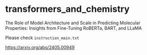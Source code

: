 # transformers_and_chemistry
The Role of Model Architecture and Scale in Predicting Molecular Properties: Insights from Fine-Tuning RoBERTa, BART, and LLaMA

Please check `instruction_main.txt`

https://arxiv.org/abs/2405.00949
